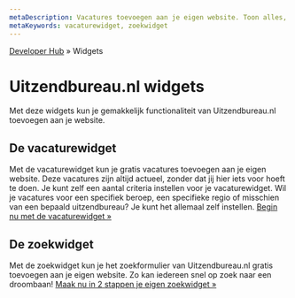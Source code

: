 ```yaml
---
metaDescription: Vacatures toevoegen aan je eigen website. Toon alles, of filter op regio, beroep of uitzendbureau
metaKeywords: vacaturewidget, zoekwidget
---
```


[Developer Hub](/) &raquo; Widgets

# Uitzendbureau.nl widgets

Met deze widgets kun je gemakkelijk functionaliteit van Uitzendbureau.nl toevoegen aan je website.

## De vacaturewidget

Met de vacaturewidget kun je gratis vacatures toevoegen aan je eigen website. Deze vacatures zijn altijd actueel, zonder dat jij hier iets voor hoeft te doen.
Je kunt zelf een aantal criteria instellen voor je vacaturewidget. Wil je vacatures voor een specifiek beroep, een specifieke regio of misschien van een bepaald
uitzendbureau? Je kunt het allemaal zelf instellen.
[Begin nu met de vacaturewidget &raquo;](/widgets/vacaturewidget.html)

## De zoekwidget

Met de zoekwidget kun je het zoekformulier van Uitzendbureau.nl gratis toevoegen aan je eigen website. Zo kan iedereen snel op zoek naar een droombaan!
[Maak nu in 2 stappen je eigen zoekwidget &raquo;](/widgets/zoekwidget.html)
